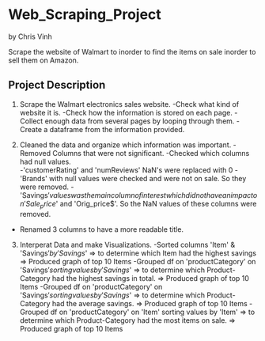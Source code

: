 # Web_Scraping_Project
by Chris Vinh


Scrape the website of Walmart to inorder to find the items on sale inorder to sell them on Amazon.


## Project Description
1) Scrape the Walmart electronics sales website. 
-Check what kind of website it is.
-Check how the information is stored on each page. 
-Collect enough data from several pages by looping through them.
-Create a dataframe from the information provided. 

2) Cleaned the data and organize which information was important.
-Removed Columns that were not significant.
-Checked which columns had null values.  
-'customerRating' and 'numReviews' NaN's were replaced with 0
-'Brands' with null values were checked and were not on sale.  So they were removed.
-'Savings$' values was the main column of interest which did not have an impact on 'Sale_price$' and 'Orig_price$'.  So the NaN values of these columns were removed.  
- Renamed 3 columns to have a more readable title.

3) Interperat Data and make Visualizations.
-Sorted columns 'Item' & 'Savings$' by 'Savings$' => to determine which Item had the highest savings => Produced graph of top 10 Items
-Grouped df on 'productCategory' on 'Savings$' sorting values by 'Savings$' => to determine which Product-Category had the highest savings in total. => Produced graph of top 10 Items
-Grouped df on 'productCategory' on 'Savings$' sorting values by 'Savings$' => to determine which Product-Category had the average savings. => Produced graph of top 10 Items
-Grouped df on 'productCategory' on 'Item' sorting values by 'Item' => to determine which Product-Category had the most items on sale. => Produced graph of top 10 Items